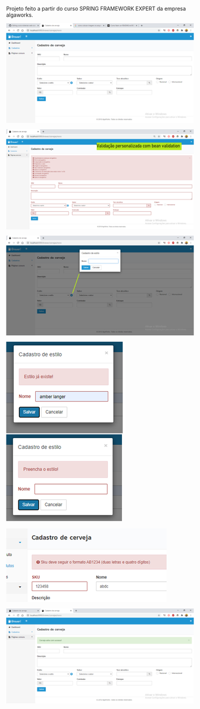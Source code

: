 Projeto feito a partir do curso SPRING FRAMEWORK EXPERT da empresa algaworks.


![](/src/main/resources/static/layout/images/cadastro_cerveja.png)

![](/src/main/resources/static/layout/images/validacao_cerveja.png)

![](/src/main/resources/static/layout/images/modal.png)

![](/src/main/resources/static/layout/images/estilo_existente.png) ![](/src/main/resources/static/layout/images/preencha_estilo.png)




![](/src/main/resources/static/layout/images/padrao_sku.png)

![](/src/main/resources/static/layout/images/cerveja_salva.png)
